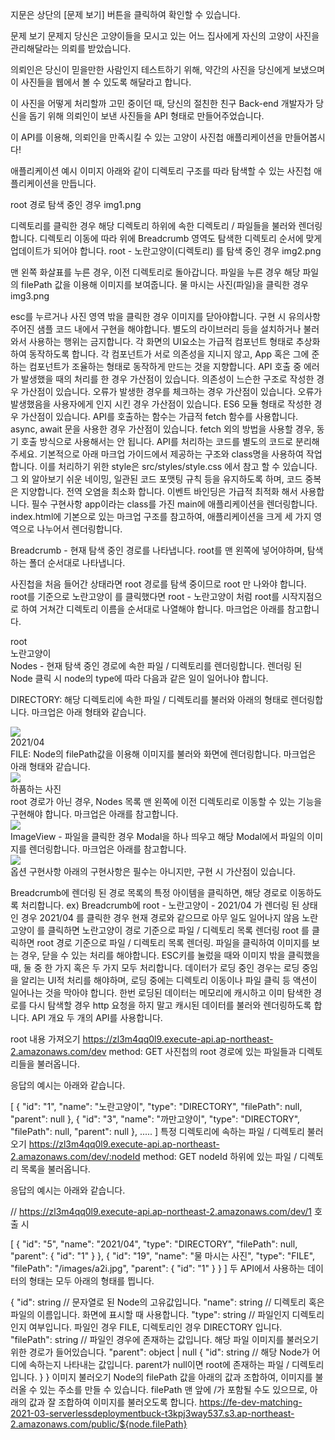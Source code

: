지문은 상단의 \[문제 보기\] 버튼을 클릭하여 확인할 수 있습니다.


문제 보기
문제지
당신은 고양이들을 모시고 있는 어느 집사에게 자신의 고양이 사진을 관리해달라는 의뢰를 받았습니다.

의뢰인은 당신이 믿을만한 사람인지 테스트하기 위해, 약간의 사진을 당신에게 보냈으며 이 사진들을 웹에서 볼 수 있도록 해달라고 합니다.

이 사진을 어떻게 처리할까 고민 중이던 때, 당신의 절친한 친구 Back-end 개발자가 당신을 돕기 위해 의뢰인이 보낸 사진들을 API 형태로 만들어주었습니다.

이 API를 이용해, 의뢰인을 만족시킬 수 있는 고양이 사진첩 애플리케이션을 만들어봅시다!

애플리케이션 예시 이미지
아래와 같이 디렉토리 구조를 따라 탐색할 수 있는 사진첩 애플리케이션을 만듭니다.

root 경로 탐색 중인 경우
img1.png

디렉토리를 클릭한 경우 해당 디렉토리 하위에 속한 디렉토리 / 파일들을 불러와 렌더링합니다.
디렉토리 이동에 따라 위에 Breadcrumb 영역도 탐색한 디렉토리 순서에 맞게 업데이트가 되어야 합니다.
root - 노란고양이(디렉토리) 를 탐색 중인 경우
img2.png

맨 왼쪽 화살표를 누른 경우, 이전 디렉토리로 돌아갑니다.
파일을 누른 경우 해당 파일의 filePath 값을 이용해 이미지를 보여줍니다.
물 마시는 사진(파일)을 클릭한 경우
img3.png

esc를 누르거나 사진 영역 밖을 클릭한 경우 이미지를 닫아야합니다.
구현 시 유의사항
주어진 샘플 코드 내에서 구현을 해야합니다. 별도의 라이브러리 등을 설치하거나 불러와서 사용하는 행위는 금지합니다.
각 화면의 UI요소는 가급적 컴포넌트 형태로 추상화 하여 동작하도록 합니다.
각 컴포넌트가 서로 의존성을 지니지 않고, App 혹은 그에 준하는 컴포넌트가 조율하는 형태로 동작하게 만드는 것을 지향합니다.
API 호출 중 에러가 발생했을 때의 처리를 한 경우 가산점이 있습니다.
의존성이 느슨한 구조로 작성한 경우 가산점이 있습니다.
오류가 발생한 경우를 체크하는 경우 가산점이 있습니다.
오류가 발생했음을 사용자에게 인지 시킨 경우 가산점이 있습니다.
ES6 모듈 형태로 작성한 경우 가산점이 있습니다.
API를 호출하는 함수는 가급적 fetch 함수를 사용합니다.
async, await 문을 사용한 경우 가산점이 있습니다.
fetch 외의 방법을 사용할 경우, 동기 호출 방식으로 사용해서는 안 됩니다.
API를 처리하는 코드를 별도의 코드로 분리해주세요.
기본적으로 아래 마크업 가이드에서 제공하는 구조와 class명을 사용하여 작업합니다. 이를 처리하기 위한 style은 src/styles/style.css 에서 참고 할 수 있습니다.
그 외 알아보기 쉬운 네이밍, 일관된 코드 포맷팅 규칙 등을 유지하도록 하며, 코드 중복은 지양합니다.
전역 오염을 최소화 합니다.
이벤트 바인딩은 가급적 최적화 해서 사용합니다.
필수 구현사항
app이라는 class를 가진 main에 애플리케이션을 렌더링합니다.
index.html에 기본으로 있는 마크업 구조를 참고하여, 애플리케이션을 크게 세 가지 영역으로 나누어서 렌더링합니다.

Breadcrumb - 현재 탐색 중인 경로를 나타냅니다. root를 맨 왼쪽에 넣어야하며, 탐색하는 폴더 순서대로 나타냅니다.

사진첩을 처음 들어간 상태라면 root 경로를 탐색 중이므로 root 만 나와야 합니다.
root를 기준으로 노란고양이 를 클릭했다면 root - 노란고양이 처럼 root를 시작지점으로 하여 거쳐간 디렉토리 이름을 순서대로 나열해야 합니다.
마크업은 아래를 참고합니다.
<nav class="Breadcrumb">
  <div>root</div>
  <div>노란고양이</div>
</nav>
Nodes - 현재 탐색 중인 경로에 속한 파일 / 디렉토리를 렌더링합니다. 렌더링 된 Node 클릭 시 node의 type에 따라 다음과 같은 일이 일어나야 합니다.

DIRECTORY: 해당 디렉토리에 속한 파일 / 디렉토리를 불러와 아래의 형태로 렌더링합니다. 마크업은 아래 형태와 같습니다.
<div class="Node">
  <img src="./assets/directory.png">
  <div>2021/04</div>
</div>
FILE: Node의 filePath값을 이용해 이미지를 불러와 화면에 렌더링합니다. 마크업은 아래 형태와 같습니다.
<div class="Node">
  <img src="./assets/file.png">
  <div>하품하는 사진</div>
</div>
root 경로가 아닌 경우, Nodes 목록 맨 왼쪽에 이전 디렉토리로 이동할 수 있는 기능을 구현해야 합니다. 마크업은 아래를 참고합니다.
<div class="Node">
  <img src="./assets/prev.png">
</div>
ImageView - 파일을 클릭한 경우 Modal을 하나 띄우고 해당 Modal에서 파일의 이미지를 렌더링합니다. 마크업은 아래를 참고합니다.

<div class="ImageViewer">
  <div class="content">
    <img src="https://fe-dev-matching-2021-03-serverlessdeploymentbuck-t3kpj3way537.s3.ap-northeast-2.amazonaws.com/public/images/a2i.jpg">
  </div>
</div>
옵션 구현사항
아래의 구현사항은 필수는 아니지만, 구현 시 가산점이 있습니다.

Breadcrumb에 렌더링 된 경로 목록의 특정 아이템을 클릭하면, 해당 경로로 이동하도록 처리합니다. ex) Breadcrumb에 root - 노란고양이 - 2021/04 가 렌더링 된 상태인 경우
2021/04 를 클릭한 경우 현재 경로와 같으므로 아무 일도 일어나지 않음
노란고양이 를 클릭하면 노란고양이 경로 기준으로 파일 / 디렉토리 목록 렌더링
root 를 클릭하면 root 경로 기준으로 파일 / 디렉토리 목록 렌더링.
파일을 클릭하여 이미지를 보는 경우, 닫을 수 있는 처리를 해야합니다.
ESC키를 눌렀을 때와 이미지 밖을 클릭했을 때, 둘 중 한 가지 혹은 두 가지 모두 처리합니다.
데이터가 로딩 중인 경우는 로딩 중임을 알리는 UI적 처리를 해야하며, 로딩 중에는 디렉토리 이동이나 파일 클릭 등 액션이 일어나는 것을 막아야 합니다.
한번 로딩된 데이터는 메모리에 캐시하고 이미 탐색한 경로를 다시 탐색할 경우 http 요청을 하지 말고 캐시된 데이터를 불러와 렌더링하도록 합니다.
API 개요
두 개의 API를 사용합니다.

root 내용 가져오기
https://zl3m4qq0l9.execute-api.ap-northeast-2.amazonaws.com/dev
method: GET
사진첩의 root 경로에 있는 파일들과 디렉토리들을 불러옵니다.

응답의 예시는 아래와 같습니다.

[
  {
        "id": "1",
        "name": "노란고양이",
        "type": "DIRECTORY",
        "filePath": null,
        "parent": null
    },
    {
        "id": "3",
        "name": "까만고양이",
        "type": "DIRECTORY",
        "filePath": null,
        "parent": null
    },
 .....
]
특정 디렉토리에 속하는 파일 / 디렉토리 불러오기
https://zl3m4qq0l9.execute-api.ap-northeast-2.amazonaws.com/dev/:nodeId
method: GET
nodeId 하위에 있는 파일 / 디렉토리 목록을 불러옵니다.

응답의 예시는 아래와 같습니다.

// https://zl3m4qq0l9.execute-api.ap-northeast-2.amazonaws.com/dev/1 호출 시

[
    {
        "id": "5",
        "name": "2021/04",
        "type": "DIRECTORY",
        "filePath": null,
        "parent": {
            "id": "1"
        }
    },
    {
        "id": "19",
        "name": "물 마시는 사진",
        "type": "FILE",
        "filePath": "/images/a2i.jpg",
        "parent": {
            "id": "1"
        }
    }
]
두 API에서 사용하는 데이터의 형태는 모두 아래의 형태를 띕니다.

{
  "id":       string // 문자열로 된 Node의 고유값입니다.
  "name":     string // 디렉토리 혹은 파일의 이름입니다. 화면에 표시할 때 사용합니다.
  "type":     string // 파일인지 디렉토리인지 여부입니다. 파일인 경우 FILE, 디렉토리인 경우 DIRECTORY 입니다.
  "filePath": string // 파일인 경우에 존재하는 값입니다. 해당 파일 이미지를 불러오기 위한 경로가 들어있습니다.
  "parent":   object | null {
    "id": string // 해당 Node가 어디에 속하는지 나타내는 값입니다. parent가 null이면 root에 존재하는 파일 / 디렉토리입니다.
  }
}
이미지 불러오기
Node의 filePath 값을 아래의 값과 조합하여, 이미지를 불러올 수 있는 주소를 만들 수 있습니다.
filePath 맨 앞에 /가 포함될 수도 있으므로, 아래의 값과 잘 조합하여 이미지를 불러오도록 합니다.
https://fe-dev-matching-2021-03-serverlessdeploymentbuck-t3kpj3way537.s3.ap-northeast-2.amazonaws.com/public/${node.filePath}